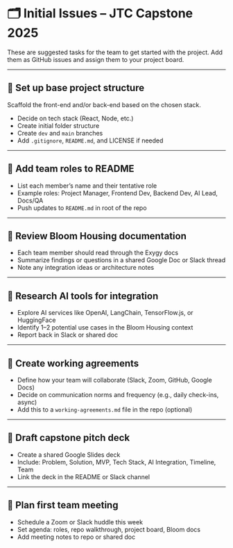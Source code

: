 
# 🗂️ Initial Issues – JTC Capstone 2025

These are suggested tasks for the team to get started with the project. 
Add them as GitHub issues and assign them to your project board.

---

## 🔧 Set up base project structure

Scaffold the front-end and/or back-end based on the chosen stack.
- Decide on tech stack (React, Node, etc.)
- Create initial folder structure
- Create `dev` and `main` branches
- Add `.gitignore`, `README.md`, and LICENSE if needed

---

## 🧾 Add team roles to README

- List each member’s name and their tentative role
- Example roles: Project Manager, Frontend Dev, Backend Dev, AI Lead, Docs/QA
- Push updates to `README.md` in root of the repo

---

## 📖 Review Bloom Housing documentation

- Each team member should read through the Exygy docs
- Summarize findings or questions in a shared Google Doc or Slack thread
- Note any integration ideas or architecture notes

---

## 🤖 Research AI tools for integration

- Explore AI services like OpenAI, LangChain, TensorFlow.js, or HuggingFace
- Identify 1–2 potential use cases in the Bloom Housing context
- Report back in Slack or shared doc

---

## 🤝 Create working agreements

- Define how your team will collaborate (Slack, Zoom, GitHub, Google Docs)
- Decide on communication norms and frequency (e.g., daily check-ins, async)
- Add this to a `working-agreements.md` file in the repo (optional)

---

## 🎤 Draft capstone pitch deck

- Create a shared Google Slides deck
- Include: Problem, Solution, MVP, Tech Stack, AI Integration, Timeline, Team
- Link the deck in the README or Slack channel

---

## 📅 Plan first team meeting

- Schedule a Zoom or Slack huddle this week
- Set agenda: roles, repo walkthrough, project board, Bloom docs
- Add meeting notes to repo or shared doc
